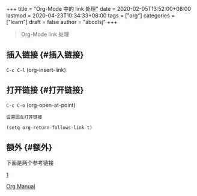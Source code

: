 +++
title = "Org-Mode 中的 link 处理"
date = 2020-02-05T13:52:00+08:00
lastmod = 2020-04-23T10:34:33+08:00
tags = ["org"]
categories = ["learn"]
draft = false
author = "abcdlsj"
+++

> Org-Mode link 处理

<!--more-->


## 插入链接 {#插入链接}

`C-c C-l` (org-insert-link)


## 打开链接 {#打开链接}

`C-c C-o` (org-open-at-point)

`设置回车打开链接`

```elisp
(setq org-return-follows-link t)
```


## 额外 {#额外}

下面是两个参考链接

[1](https://brantou.github.io/2017/03/21/just-try/)

[Org Manual](https://orgmode.org/org.html#Hyperlinks)
